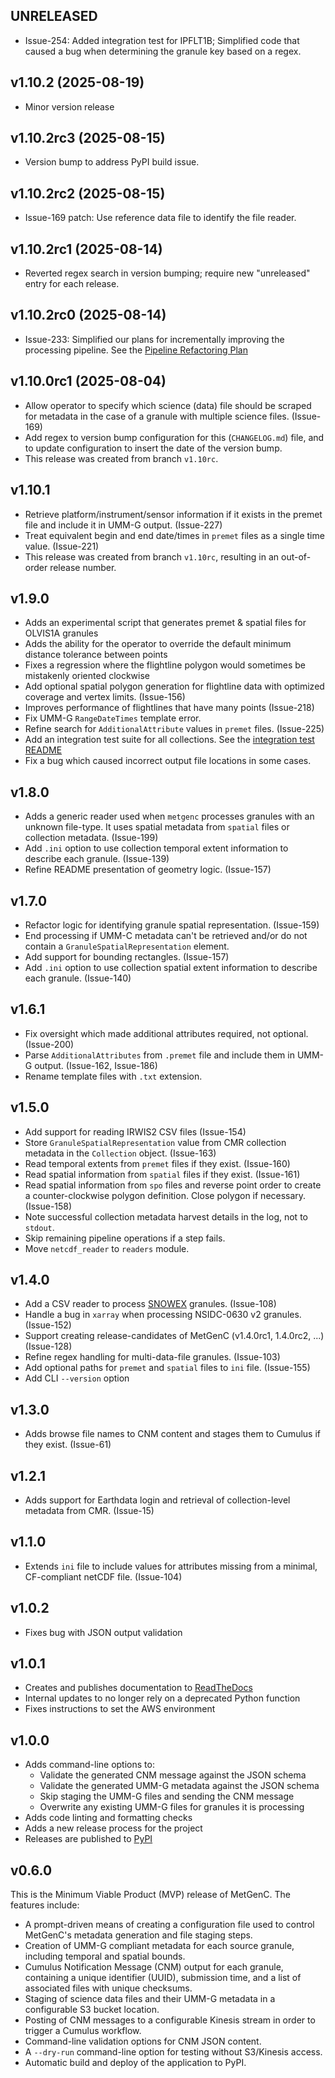 ## UNRELEASED

* Issue-254: Added integration test for IPFLT1B; Simplified code that caused a bug when
  determining the granule key based on a regex.

## v1.10.2 (2025-08-19)

* Minor version release

## v1.10.2rc3 (2025-08-15)

* Version bump to address PyPI build issue.

## v1.10.2rc2 (2025-08-15)

* Issue-169 patch: Use reference data file to identify the file reader.

## v1.10.2rc1 (2025-08-14)

* Reverted regex search in version bumping; require new "unreleased" entry for
  each release.

## v1.10.2rc0 (2025-08-14)

* Issue-233: Simplified our plans for incrementally improving the processing pipeline. See
  the [Pipeline Refactoring Plan](devdocs/PIPELINE_REFACTORING_PLAN.md)

## v1.10.0rc1 (2025-08-04)
* Allow operator to specify which science (data) file should be scraped for
  metadata in the case of a granule with multiple science files. (Issue-169)
* Add regex to version bump configuration for this (`CHANGELOG.md`) file, and to update
  configuration to insert the date of the version bump.
* This release was created from branch `v1.10rc`.

## v1.10.1

* Retrieve platform/instrument/sensor information if it exists in the premet
  file and include it in UMM-G output. (Issue-227)
* Treat equivalent begin and end date/times in `premet` files as a single time
  value. (Issue-221)
* This release was created from branch `v1.10rc`, resulting in an out-of-order
  release number.

## v1.9.0

* Adds an experimental script that generates premet & spatial files for OLVIS1A granules
* Adds the ability for the operator to override the default minimum distance tolerance between points
* Fixes a regression where the flightline polygon would sometimes be mistakenly oriented clockwise
* Add optional spatial polygon generation for flightline data with optimized coverage and vertex limits. (Issue-156)
* Improves performance of flightlines that have many points (Issue-218)
* Fix UMM-G `RangeDateTimes` template error.
* Refine search for `AdditionalAttribute` values in `premet` files. (Issue-225)
* Add an integration test suite for all collections. See the [integration test README](tests/integration/README.md)
* Fix a bug which caused incorrect output file locations in some cases.

## v1.8.0

* Adds a generic reader used when `metgenc` processes granules with an unknown
  file-type. It uses spatial metadata from `spatial` files or collection metadata. (Issue-199)
* Add `.ini` option to use collection temporal extent information to describe each granule. (Issue-139)
* Refine README presentation of geometry logic. (Issue-157)

## v1.7.0

* Refactor logic for identifying granule spatial representation. (Issue-159)
* End processing if UMM-C metadata can't be retrieved and/or do not contain a
  `GranuleSpatialRepresentation` element.
* Add support for bounding rectangles. (Issue-157)
* Add `.ini` option to use collection spatial extent information to describe each granule. (Issue-140)

## v1.6.1

* Fix oversight which made additional attributes required, not optional.
  (Issue-200)
* Parse `AdditionalAttributes` from `.premet` file and include them in UMM-G
  output. (Issue-162, Issue-186)
* Rename template files with `.txt` extension.

## v1.5.0

* Add support for reading IRWIS2 CSV files (Issue-154)
* Store `GranuleSpatialRepresentation` value from CMR collection metadata in the
  `Collection` object. (Issue-163)
* Read temporal extents from `premet` files if they exist. (Issue-160)
* Read spatial information from `spatial` files if they exist. (Issue-161)
* Read spatial information from `spo` files and reverse point order to create a
  counter-clockwise polygon definition. Close polygon if necessary. (Issue-158)
* Note successful collection metadata harvest details in the log, not to `stdout`.
* Skip remaining pipeline operations if a step fails.
* Move `netcdf_reader` to `readers` module.

## v1.4.0

* Add a CSV reader to process [SNOWEX](https://nsidc.org/data/snex23_ssa/versions/1) granules. (Issue-108)
* Handle a bug in `xarray` when processing NSIDC-0630 v2 granules. (Issue-152)
* Support creating release-candidates of MetGenC (v1.4.0rc1, 1.4.0rc2, ...) (Issue-128)
* Refine regex handling for multi-data-file granules. (Issue-103)
* Add optional paths for `premet` and `spatial` files to `ini` file. (Issue-155)
* Add CLI `--version` option

## v1.3.0

* Adds browse file names to CNM content and stages them to Cumulus if they
  exist. (Issue-61)

## v1.2.1

* Adds support for Earthdata login and retrieval of collection-level metadata
  from CMR. (Issue-15)

## v1.1.0

* Extends `ini` file to include values for attributes missing from a minimal,
  CF-compliant netCDF file. (Issue-104)

## v1.0.2

* Fixes bug with JSON output validation

## v1.0.1

* Creates and publishes documentation to
  [ReadTheDocs](https://granule-metgen.readthedocs.io/en/latest/)
* Internal updates to no longer rely on a deprecated Python function
* Fixes instructions to set the AWS environment

## v1.0.0

* Adds command-line options to:
  * Validate the generated CNM message against the JSON schema
  * Validate the generated UMM-G metadata against the JSON schema
  * Skip staging the UMM-G files and sending the CNM message
  * Overwrite any existing UMM-G files for granules it is processing
* Adds code linting and formatting checks
* Adds a new release process for the project
* Releases are published to [PyPI](https://pypi.org/project/nsidc-metgenc/)

## v0.6.0

This is the Minimum Viable Product (MVP) release of MetGenC. The
features include:

  * A prompt-driven means of creating a configuration file used to control
    MetGenC's metadata generation and file staging steps.
  * Creation of UMM-G compliant metadata for each source granule,
    including temporal and spatial bounds.
  * Cumulus Notification Message (CNM) output for each granule,
    containing a unique identifier (UUID), submission time, and a list
    of associated files with unique checksums.
  * Staging of science data files and their UMM-G metadata in
    a configurable S3 bucket location.
  * Posting of CNM messages to a configurable Kinesis stream in
    order to trigger a Cumulus workflow.
  * Command-line validation options for CNM JSON content.
  * A `--dry-run` command-line option for testing without S3/Kinesis access.
  * Automatic build and deploy of the application to PyPI.
